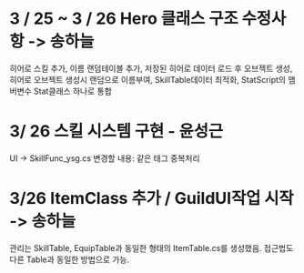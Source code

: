 # 3 / 25 ~ 3 / 26 Hero 클래스 구조 수정사항 -> 송하늘

히어로 스킬 추가, 
이름 랜덤테이블 추가,
저장된 히어로 데이터 로드 후 오브젝트 생성, 
히어로 오브젝트 생성시 랜덤으로 이름부여, 
SkillTable데이터 최적화, 
StatScript의 맴버변수 Stat클래스 하나로 통합


# 3/ 26 스킬 시스템 구현 - 윤성근
UI -> SkillFunc_ysg.cs
변경할 내용: 같은 태그 중복처리

# 3/26 ItemClass 추가 / GuildUI작업 시작 -> 송하늘
관리는 SkillTable, EquipTable과 동일한 형태의 ItemTable.cs를 생성했음. 
접근법도 다른 Table과 동일한 방법으로 가능. 